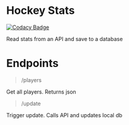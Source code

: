 # Hockey Stats

[![Codacy Badge](https://api.codacy.com/project/badge/Grade/1c819a5a49c54c2f8f1e6fb68e81bb8d)](https://www.codacy.com/app/alecc/hockey-stats?utm_source=github.com&utm_medium=referral&utm_content=alecc08/hockey-stats&utm_campaign=badger)

Read stats from an API and save to a database

# Endpoints
>/players

Get all players. Returns json

>/update

Trigger update. Calls API and updates local db

